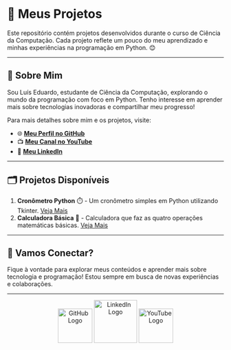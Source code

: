# 🚀 **Meus Projetos**

Este repositório contém projetos desenvolvidos durante o curso de Ciência da Computação. Cada projeto reflete um pouco do meu aprendizado e minhas experiências na programação em Python. 😊

---

## 📌 **Sobre Mim**
Sou Luís Eduardo, estudante de Ciência da Computação, explorando o mundo da programação com foco em Python. Tenho interesse em aprender mais sobre tecnologias inovadoras e compartilhar meu progresso!

Para mais detalhes sobre mim e os projetos, visite:

- 🌐 [**Meu Perfil no GitHub**](https://github.com/oTalDoWaaase)
- 📺 [**Meu Canal no YouTube**](https://www.youtube.com/@LuisEduardoMenezes)
- 💼 [**Meu LinkedIn**](https://www.linkedin.com/in/luiseduardo-menezes)

---

## 🗂️ **Projetos Disponíveis**
1. **Cronômetro Python** ⏱️ - Um cronômetro simples em Python utilizando Tkinter. [Veja Mais](https://github.com/oTalDoWaaase/meus-projetos/tree/main/cronometro_python)
2. **Calculadora Básica** 🔢 - Calculadora que faz as quatro operações matemáticas básicas. [Veja Mais](https://github.com/oTalDoWaaase/meus-projetos/tree/main/introducao_python)

---

## 🎥 **Vamos Conectar?**
Fique à vontade para explorar meus conteúdos e aprender mais sobre tecnologia e programação! Estou sempre em busca de novas experiências e colaborações.

---

<div align="center">
  <img src="https://github.githubassets.com/images/modules/logos_page/GitHub-Mark.png" alt="GitHub Logo" width="80"/>
  <img src="https://upload.wikimedia.org/wikipedia/commons/0/01/LinkedIn_Logo.svg" alt="LinkedIn Logo" width="100"/>
  <img src="https://upload.wikimedia.org/wikipedia/commons/4/42/YouTube_icon_%282013-2017%29.png" alt="YouTube Logo" width="80"/>
</div>
